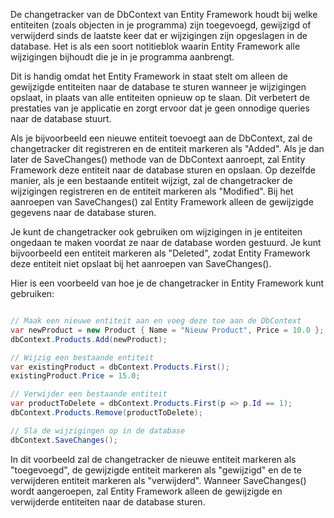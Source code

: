 De changetracker van de DbContext van Entity Framework houdt bij welke entiteiten (zoals objecten in je programma) zijn toegevoegd, gewijzigd of verwijderd sinds de laatste keer dat er wijzigingen zijn opgeslagen in de database. Het is als een soort notitieblok waarin Entity Framework alle wijzigingen bijhoudt die je in je programma aanbrengt.

Dit is handig omdat het Entity Framework in staat stelt om alleen de gewijzigde entiteiten naar de database te sturen wanneer je wijzigingen opslaat, in plaats van alle entiteiten opnieuw op te slaan. Dit verbetert de prestaties van je applicatie en zorgt ervoor dat je geen onnodige queries naar de database stuurt.

Als je bijvoorbeeld een nieuwe entiteit toevoegt aan de DbContext, zal de changetracker dit registreren en de entiteit markeren als "Added". Als je dan later de SaveChanges() methode van de DbContext aanroept, zal Entity Framework deze entiteit naar de database sturen en opslaan. Op dezelfde manier, als je een bestaande entiteit wijzigt, zal de changetracker de wijzigingen registreren en de entiteit markeren als "Modified". Bij het aanroepen van SaveChanges() zal Entity Framework alleen de gewijzigde gegevens naar de database sturen.

Je kunt de changetracker ook gebruiken om wijzigingen in je entiteiten ongedaan te maken voordat ze naar de database worden gestuurd. Je kunt bijvoorbeeld een entiteit markeren als "Deleted", zodat Entity Framework deze entiteit niet opslaat bij het aanroepen van SaveChanges().

Hier is een voorbeeld van hoe je de changetracker in Entity Framework kunt gebruiken:
```csharp

// Maak een nieuwe entiteit aan en voeg deze toe aan de DbContext
var newProduct = new Product { Name = "Nieuw Product", Price = 10.0 };
dbContext.Products.Add(newProduct);

// Wijzig een bestaande entiteit
var existingProduct = dbContext.Products.First();
existingProduct.Price = 15.0;

// Verwijder een bestaande entiteit
var productToDelete = dbContext.Products.First(p => p.Id == 1);
dbContext.Products.Remove(productToDelete);

// Sla de wijzigingen op in de database
dbContext.SaveChanges();

```

In dit voorbeeld zal de changetracker de nieuwe entiteit markeren als "toegevoegd", de gewijzigde entiteit markeren als "gewijzigd" en de te verwijderen entiteit markeren als "verwijderd". Wanneer SaveChanges() wordt aangeroepen, zal Entity Framework alleen de gewijzigde en verwijderde entiteiten naar de database sturen.